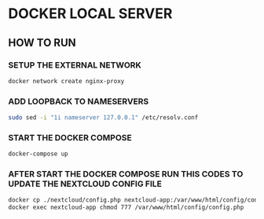# DOCKER LOCAL SERVER

## HOW TO RUN

### SETUP THE EXTERNAL NETWORK

```bash
docker network create nginx-proxy
```

### ADD LOOPBACK TO NAMESERVERS

```bash
sudo sed -i "1i nameserver 127.0.0.1" /etc/resolv.conf
```

### START THE DOCKER COMPOSE

```bash
docker-compose up
```

### AFTER START THE DOCKER COMPOSE RUN THIS CODES TO UPDATE THE NEXTCLOUD CONFIG FILE

```bash
docker cp ./nextcloud/config.php nextcloud-app:/var/www/html/config/config.php
docker exec nextcloud-app chmod 777 /var/www/html/config/config.php
```